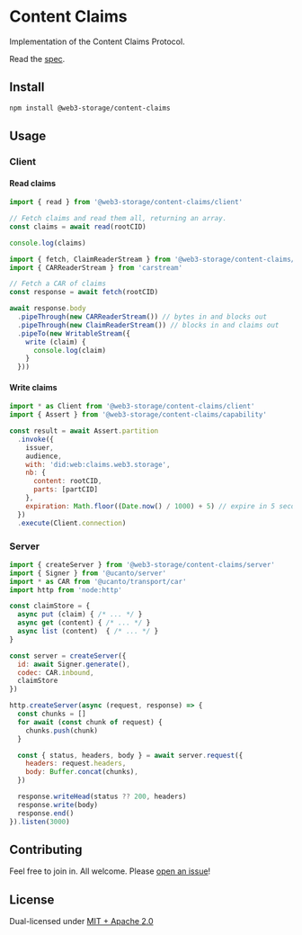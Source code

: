 # Content Claims

Implementation of the Content Claims Protocol.

Read the [spec](https://hackmd.io/@gozala/content-claims).

## Install

```sh
npm install @web3-storage/content-claims
```

## Usage

### Client

#### Read claims

```js
import { read } from '@web3-storage/content-claims/client'

// Fetch claims and read them all, returning an array.
const claims = await read(rootCID)

console.log(claims)
```

```js
import { fetch, ClaimReaderStream } from '@web3-storage/content-claims/client'
import { CARReaderStream } from 'carstream'

// Fetch a CAR of claims
const response = await fetch(rootCID)

await response.body
  .pipeThrough(new CARReaderStream()) // bytes in and blocks out
  .pipeThrough(new ClaimReaderStream()) // blocks in and claims out
  .pipeTo(new WritableStream({
    write (claim) {
      console.log(claim)
    }
  }))
```

#### Write claims

```js
import * as Client from '@web3-storage/content-claims/client'
import { Assert } from '@web3-storage/content-claims/capability'

const result = await Assert.partition
  .invoke({
    issuer,
    audience,
    with: 'did:web:claims.web3.storage',
    nb: {
      content: rootCID,
      parts: [partCID]
    },
    expiration: Math.floor((Date.now() / 1000) + 5) // expire in 5 seconds
  })
  .execute(Client.connection)
```

### Server

```js
import { createServer } from '@web3-storage/content-claims/server'
import { Signer } from '@ucanto/server'
import * as CAR from '@ucanto/transport/car'
import http from 'node:http'

const claimStore = {
  async put (claim) { /* ... */ }
  async get (content) { /* ... */ }
  async list (content)  { /* ... */ }
}

const server = createServer({
  id: await Signer.generate(),
  codec: CAR.inbound,
  claimStore
})

http.createServer(async (request, response) => {
  const chunks = []
  for await (const chunk of request) {
    chunks.push(chunk)
  }

  const { status, headers, body } = await server.request({
    headers: request.headers,
    body: Buffer.concat(chunks),
  })

  response.writeHead(status ?? 200, headers)
  response.write(body)
  response.end()
}).listen(3000)
```

## Contributing

Feel free to join in. All welcome. Please [open an issue](https://github.com/storacha/content-claims/issues)!

## License

Dual-licensed under [MIT + Apache 2.0](https://github.com/storacha/content-claims/blob/main/LICENSE.md)
